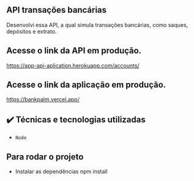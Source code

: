 ## API transações bancárias

Desenvolvi essa API, a qual simula transações bancárias, como saques, depósitos e extrato.

## Acesse o link da API em produção. 
https://app-api-aplication.herokuapp.com/accounts/

## Acesse o link da aplicação em produção. 
https://bankpalm.vercel.app/


## ✔️ Técnicas e tecnologias utilizadas

- ``Node``

## Para rodar o projeto
- Instalar as dependências 
npm install

